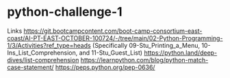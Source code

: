 # python-challenge-1

Links
https://git.bootcampcontent.com/boot-camp-consortium-east-coast/AI-PT-EAST-OCTOBER-100724/-/tree/main/02-Python-Programming-1/3/Activities?ref_type=heads (Specifically 09-Stu_Printing_a_Menu, 10-Ins_List_Comprehension, and 11-Stu_Guest_List)
https://python.land/deep-dives/list-comprehension
https://learnpython.com/blog/python-match-case-statement/
https://peps.python.org/pep-0636/